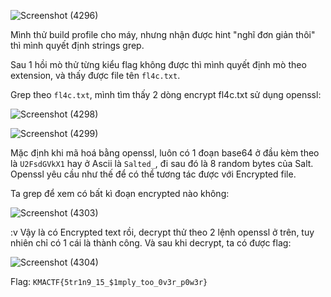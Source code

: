 ![Screenshot (4296)](https://github.com/NVex0/uWU/assets/113530029/cdd6a816-0cde-4ae4-9638-ff7279c1e9cd)

Mình thử build profile cho máy, nhưng nhận được hint "nghĩ đơn giản thôi" thì mình quyết định strings grep.

Sau 1 hồi mò thử từng kiểu flag không được thì mình quyết định mò theo extension, và thấy được file tên `fl4c.txt`.

Grep theo `fl4c.txt`, mình tìm thấy 2 dòng encrypt fl4c.txt sử dụng openssl:

![Screenshot (4298)](https://github.com/NVex0/uWU/assets/113530029/5b2fdb9c-a6da-49bf-b56f-01a41497d140)

![Screenshot (4299)](https://github.com/NVex0/uWU/assets/113530029/70530717-68f7-45b5-a404-0b01a11aeaf5)

Mặc định khi mã hoá bằng openssl, luôn có 1 đoạn base64 ở đầu kèm theo là `U2FsdGVkX1` hay ở Ascii là `Salted_`, đi sau đó là 8 random bytes của Salt. Openssl yêu cầu như thế để có thể tương tác được với Encrypted file. 

Ta grep để xem có bất kì đoạn encrypted nào không:

![Screenshot (4303)](https://github.com/NVex0/uWU/assets/113530029/a16aabf4-a8f1-473b-8ad7-46afa4d85c08)

:v Vậy là có Encrypted text rồi, decrypt thử theo 2 lệnh openssl ở trên, tuy nhiên chỉ có 1 cái là thành công. Và sau khi decrypt, ta có được flag:

![Screenshot (4304)](https://github.com/NVex0/uWU/assets/113530029/114bcea7-283f-4c10-9541-d3b2fd15f007)

Flag: `KMACTF{5tr1n9_15_$1mply_too_0v3r_p0w3r}`
